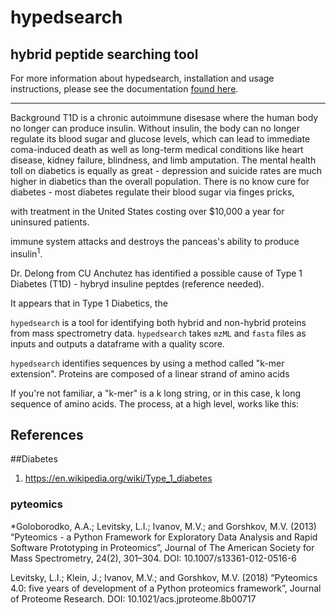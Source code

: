# hypedsearch
## **hy**brid **pe**pti**d**e **search**ing tool

For more information about hypedsearch, installation and usage instructions, please see the documentation [found here](https://hypedsearch.readthedocs.io/en/latest/). 

---

Background
T1D is a chronic autoimmune disesase where the human body no longer can produce insulin.  Without insulin, the body can no longer regulate its blood sugar and glucose levels, which can lead to immediate coma-induced death as well as long-term medical conditions like heart disease, kidney failure, blindness, and limb amputation.  The mental health toll on diabetics is equally as great - depression and suicide rates are much higher in diabetics than the overall population.  There is no know cure for diabetes  - most diabetes regulate their blood sugar via finges pricks, 

with treatment in the United States costing over $10,000 a year for uninsured patients.  


immune system attacks and destroys the panceas's ability to produce insulin<sup>1</sup>.  


Dr. Delong from CU Anchutez has identified a possible cause of Type 1 Diabetes (T1D) - hybryd insuline peptdes (reference needed). 

It appears that in Type 1 Diabetics, the     


`hypedsearch` is a tool for identifying both hybrid and non-hybrid proteins from mass spectrometry data. `hypedsearch` takes `mzML` and `fasta` files as inputs and outputs a dataframe with a quality score.

`hypedsearch` identifies sequences by using a method called "k-mer extension".  Proteins are composed of a linear strand of amino acids 

If you're not familiar, a "k-mer" is a k long string, or in this case, k long sequence of amino acids. The process, at a high level, works like this:


## References
##Diabetes
1) https://en.wikipedia.org/wiki/Type_1_diabetes


### pyteomics
*Goloborodko, A.A.; Levitsky, L.I.; Ivanov, M.V.; and Gorshkov, M.V. (2013) “Pyteomics - a Python Framework for Exploratory Data Analysis and Rapid Software Prototyping in Proteomics”, Journal of The American Society for Mass Spectrometry, 24(2), 301–304. DOI: 10.1007/s13361-012-0516-6

Levitsky, L.I.; Klein, J.; Ivanov, M.V.; and Gorshkov, M.V. (2018) “Pyteomics 4.0: five years of development of a Python proteomics framework”, Journal of Proteome Research. DOI: 10.1021/acs.jproteome.8b00717
